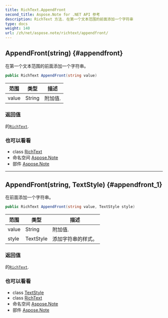 ```yaml
---
title: RichText.AppendFront
second_title: Aspose.Note for .NET API 参考
description: RichText 方法. 在第一个文本范围的前面添加一个字符串
type: docs
weight: 140
url: /zh/net/aspose.note/richtext/appendfront/
---
```

## AppendFront(string) {#appendfront}

在第一个文本范围的前面添加一个字符串。

```csharp
public RichText AppendFront(string value)
```

| 范围 | 类型 | 描述 |
| --- | --- | --- |
| value | String | 附加值. |

### 返回值

的[`RichText`](../).

### 也可以看看

* class [RichText](../)
* 命名空间 [Aspose.Note](../../richtext/)
* 部件 [Aspose.Note](../../../)

---

## AppendFront(string, TextStyle) {#appendfront_1}

在前面添加一个字符串。

```csharp
public RichText AppendFront(string value, TextStyle style)
```

| 范围 | 类型 | 描述 |
| --- | --- | --- |
| value | String | 附加值. |
| style | TextStyle | 添加字符串的样式。 |

### 返回值

的[`RichText`](../).

### 也可以看看

* class [TextStyle](../../textstyle/)
* class [RichText](../)
* 命名空间 [Aspose.Note](../../richtext/)
* 部件 [Aspose.Note](../../../)



